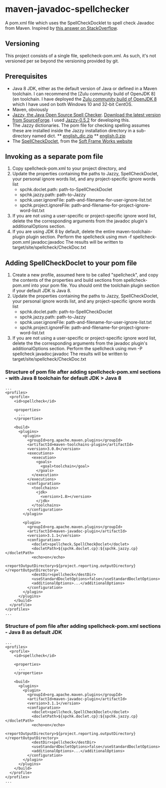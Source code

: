# maven-javadoc-spellchecker
A pom.xml file which uses the SpellCheckDocklet to spell check Javadoc from Maven. Inspired by [this answer on StackOverflow](https://stackoverflow.com/a/5458962/259686).

## Versioning
This project consists of a single file, spellcheck-pom.xml. As such, it's not versioned per se beyond the versioning provided by git.

## Prerequisites
* Java 8 JDK, either as the default version of Java or defined in a Maven toolchain. I can recommend the [Zulu community build of OpenJDK 8](en toolchain. I have deployed the [Zulu community build of OpenJDK 8](https://www.azul.com/downloads/zulu-community/) which I have used on both Windows 10 and 32-bit CentOS.
* Maven, obviously
* [Jazzy, the Java Open Source Spell Checker](http://jazzy.sourceforge.net/). [Download the latest version from SourceForge](https://sourceforge.net/projects/jazzy/files/Jazzy/). I used [Jazzy-0.5.2](https://sourceforge.net/projects/jazzy/files/Jazzy/Jazzy-0.5.2/) for developing this.
* The Jazzy dictionaries. The pom file for checking spelling assumes these are installed inside the Jazzy installation directory in a sub-directory named dict.
** [english_dic.zip](https://sourceforge.net/projects/jazzy/files/Dictionaries/English/english_dic.zip/download)
** [english.0.zip](https://sourceforge.net/projects/jazzy/files/Dictionaries/English/english.0.zip/download)
* The [SpellCheckDoclet](http://www.softframeworks.com/etc/spellcheck/SpellCheckDoclet.html), from the [Soft Frame Works website](http://www.softframeworks.com/download/downloadFreeFile.php?file_name=spellCheckDoclet/SpellCheckDoclet.zip)

## Invoking as a separate pom file
1. Copy spellcheck-pom.xml to your project directory, and
2.  Update the properties containing the paths to Jazzy, SpellCheckDoclet, your personal ignore words list, and any project-specific ignore words list
    * spchk.doclet.path: path-to-SpellCheckDoclet
    * spchk.jazzy.path: path-to-Jazzy
    * spchk.user.ignoreFile: path-and-filename-for-user-ignore-list.txt
    * spchk.project.ignoreFile: path-and-filename-for-project-ignore-word-list.txt
3. If you are not using a user-specific or project-specific ignore word list, delete the the corresponding arguments from the javadoc plugin's additionalOptions section.
4. If you are using JDK 8 by default, delete the entire maven-toolchain-plugin plugin section.
Perform the spellcheck using
    mvn -f spellcheck-pom.xml javadoc:javadoc
The results will be written to target/site/spellcheck/CheckDoc.txt

## Adding SpellCheckDoclet to your pom file
1. Create a new profile, assumed here to be called "spellcheck", and copy the contents of the properties and build sections from
spellcheck-pom.xml into your pom file. You should omit the toolchain plugin section if your default JDK is Java 8.
2.  Update the properties containing the paths to Jazzy, SpellCheckDoclet, your personal ignore words list, and any project-specific ignore words list
    * spchk.doclet.path: path-to-SpellCheckDoclet
    * spchk.jazzy.path: path-to-Jazzy
    * spchk.user.ignoreFile: path-and-filename-for-user-ignore-list.txt
    * spchk.project.ignoreFile: path-and-filename-for-project-ignore-word-list.txt
3. If you are not using a user-specific or project-specific ignore word list, delete the the corresponding arguments from the javadoc plugin's additionalOptions section.
Perform the spellcheck using
    mvn -P spellcheck javadoc:javadoc
The results will be written to target/site/spellcheck/CheckDoc.txt

### Structure of pom file after adding spellcheck-pom.xml sections - with Java 8 toolchain for default JDK > Java 8
```
...
<profiles>
  <profile>
    <id>spellcheck</id>

    <properties>
      ...
    </properties>

    <build>
      <plugins>
        <plugin>
          <groupId>org.apache.maven.plugins</groupId>
          <artifactId>maven-toolchains-plugin</artifactId>
          <version>3.0.0</version>
          <executions>
            <execution>
              <goals>
                <goal>toolchain</goal>
              </goals>
            </execution>
          </executions>
          <configuration>
            <toolchains>
              <jdk>
                <version>1.8></version>
              </jdk>
            </toolchains>
          </configuration>
        </plugin>

        <plugin>
          <groupId>org.apache.maven.plugins</groupId>
          <artifactId>maven-javadoc-plugin</artifactId>
          <version>3.1.1</version>
          <configuration>
            <doclet>spellcheck.SpellCheckDoclet</doclet>
            <docletPath>${spchk.doclet.cp}:${spchk.jazzy.cp}</docletPath>
            <echo>on</echo>
            <reportOutputDirectory>${project.reporting.outputDirectory}</reportOutputDirectory>
            <destDir>spellcheck</destDir>
            <useStandardDocletOptions>false</useStandardDocletOptions>
            <additionalOptions>...</additionalOptions>
          </configuration>
        </plugin>
      </plugins>
    </build>
  </profile>
</profiles>
...
```

### Structure of pom file after adding spellcheck-pom.xml sections - Java 8 as default JDK
```
...
<profiles>
  <profile>
    <id>spellcheck</id>

    <properties>
      ...
    </properties>

    <build>
      <plugins>
        <plugin>
          <groupId>org.apache.maven.plugins</groupId>
          <artifactId>maven-javadoc-plugin</artifactId>
          <version>3.1.1</version>
          <configuration>
            <doclet>spellcheck.SpellCheckDoclet</doclet>
            <docletPath>${spchk.doclet.cp}:${spchk.jazzy.cp}</docletPath>
            <echo>on</echo>
            <reportOutputDirectory>${project.reporting.outputDirectory}</reportOutputDirectory>
            <destDir>spellcheck</destDir>
            <useStandardDocletOptions>false</useStandardDocletOptions>
            <additionalOptions>...</additionalOptions>
          </configuration>
        </plugin>
      </plugins>
    </build>
  </profile>
</profiles>
...
```
